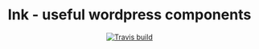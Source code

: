 # <center>Ink - useful wordpress components </center>

<p align="center">
    <a href="https://travis-ci.com/macieklad/ink">
        <img src="https://travis-ci.com/macieklad/ink.svg?token=Lb6bxs2p9nrFZSNVQaLU&branch=dev)" alt="Travis build"/>
    </a>
</p>